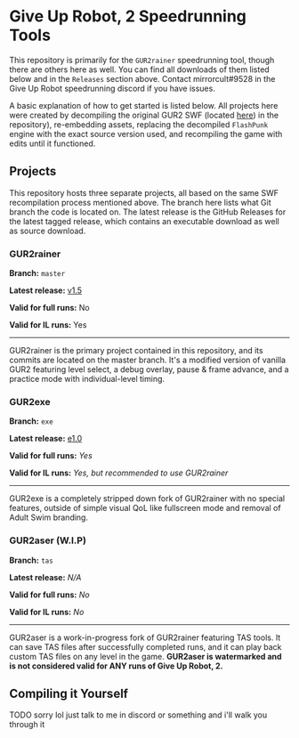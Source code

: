 # Give Up Robot, 2 Speedrunning Tools

This repository is primarily for the `GUR2rainer` speedrunning tool, though there are others here as well. You can find all downloads of them listed below and in the `Releases` section above. Contact mirrorcult#9528 in the Give Up Robot speedrunning discord if you have issues. 

A basic explanation of how to get started is listed below. All projects here were created by decompiling the original GUR2 SWF (located [here](https://github.com/mirrorcult/gur2rainer/blob/master/src/assets/Give_Up_Robot_2.swf)) in the repository), re-embedding assets, replacing the decompiled `FlashPunk` engine with the exact source version used, and recompiling the game with edits until it functioned.

## Projects

This repository hosts three separate projects, all based on the same SWF recompilation process mentioned above. The branch here lists what Git branch the code is located on. The latest release is the GitHub Releases for the latest tagged release, which contains an executable download as well as source download.

### GUR2rainer

**Branch:** `master`

**Latest release:** [v1.5](https://github.com/mirrorcult/gur2rainer/releases/tag/v1.5)

**Valid for full runs:** No

**Valid for IL runs:** Yes

---

GUR2rainer is the primary project contained in this repository, and its commits are located on the master branch. It's a modified version of vanilla GUR2 featuring level select, a debug overlay, pause & frame advance, and a practice mode with individual-level timing.

### GUR2exe

**Branch:** `exe`

**Latest release:** [e1.0](https://github.com/mirrorcult/gur2rainer/releases/tag/e1.0)

**Valid for full runs:** *Yes*

**Valid for IL runs:** *Yes, but recommended to use GUR2rainer*

---

GUR2exe is a completely stripped down fork of GUR2rainer with no special features, outside of simple visual QoL like fullscreen mode and removal of Adult Swim branding.

### GUR2aser (W.I.P)

**Branch:** `tas`

**Latest release:** *N/A*

**Valid for full runs:** *No*

**Valid for IL runs:** *No*

---

GUR2aser is a work-in-progress fork of GUR2rainer featuring TAS tools. It can save TAS files after successfully completed runs, and it can play back custom TAS files on any level in the game. **GUR2aser is watermarked and is not considered valid for ANY runs of Give Up Robot, 2.**

## Compiling it Yourself

TODO sorry lol just talk to me in discord or something and i'll walk you through it

